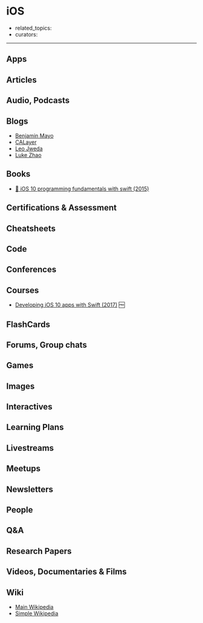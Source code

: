 # iOS

- related_topics:
- curators:

------

## Apps

## Articles

## Audio, Podcasts

## Blogs

- [Benjamin Mayo](http://benjaminmayo.co.uk/archive)
- [CALayer](http://calayer.com/)
- [Leo Jweda](https://www.leojweda.com/)
- [Luke Zhao](http://lkzhao.com/)

## Books

- [📕 iOS 10 programming fundamentals with swift (2015)](http://shop.oreilly.com/product/0636920055211.do)


## Certifications & Assessment

## Cheatsheets

## Code

## Conferences

## Courses

- [Developing iOS 10 apps with Swift (2017)](https://itunes.apple.com/us/course/developing-ios-10-apps-with-swift/id1198467120) 🆓

## FlashCards

## Forums, Group chats

## Games

## Images

## Interactives

## Learning Plans

## Livestreams

## Meetups

## Newsletters

## People

## Q&A

## Research Papers

## Videos, Documentaries & Films

## Wiki
- [Main Wikipedia](https://en.wikipedia.org/wiki/IOS)
- [Simple Wikipedia](https://simple.wikipedia.org/wiki/IOS)

